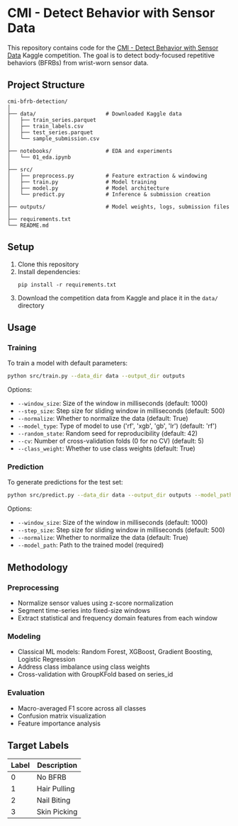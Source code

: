 # CMI - Detect Behavior with Sensor Data

This repository contains code for the [CMI - Detect Behavior with Sensor Data](https://www.kaggle.com/competitions/cmi-detect-behavior-with-sensor-data) Kaggle competition. The goal is to detect body-focused repetitive behaviors (BFRBs) from wrist-worn sensor data.

## Project Structure

```
cmi-bfrb-detection/
│
├── data/                      # Downloaded Kaggle data
│   ├── train_series.parquet
│   ├── train_labels.csv
│   ├── test_series.parquet
│   └── sample_submission.csv
│
├── notebooks/                 # EDA and experiments
│   └── 01_eda.ipynb
│
├── src/
│   ├── preprocess.py          # Feature extraction & windowing
│   ├── train.py               # Model training
│   ├── model.py               # Model architecture
│   └── predict.py             # Inference & submission creation
│
├── outputs/                   # Model weights, logs, submission files
│
├── requirements.txt
└── README.md
```

## Setup

1. Clone this repository
2. Install dependencies:
   ```
   pip install -r requirements.txt
   ```
3. Download the competition data from Kaggle and place it in the `data/` directory

## Usage

### Training

To train a model with default parameters:

```bash
python src/train.py --data_dir data --output_dir outputs
```

Options:
- `--window_size`: Size of the window in milliseconds (default: 1000)
- `--step_size`: Step size for sliding window in milliseconds (default: 500)
- `--normalize`: Whether to normalize the data (default: True)
- `--model_type`: Type of model to use ('rf', 'xgb', 'gb', 'lr') (default: 'rf')
- `--random_state`: Random seed for reproducibility (default: 42)
- `--cv`: Number of cross-validation folds (0 for no CV) (default: 5)
- `--class_weight`: Whether to use class weights (default: True)

### Prediction

To generate predictions for the test set:

```bash
python src/predict.py --data_dir data --output_dir outputs --model_path outputs/rf_model.pkl
```

Options:
- `--window_size`: Size of the window in milliseconds (default: 1000)
- `--step_size`: Step size for sliding window in milliseconds (default: 500)
- `--normalize`: Whether to normalize the data (default: True)
- `--model_path`: Path to the trained model (required)

## Methodology

### Preprocessing

- Normalize sensor values using z-score normalization
- Segment time-series into fixed-size windows
- Extract statistical and frequency domain features from each window

### Modeling

- Classical ML models: Random Forest, XGBoost, Gradient Boosting, Logistic Regression
- Address class imbalance using class weights
- Cross-validation with GroupKFold based on series_id

### Evaluation

- Macro-averaged F1 score across all classes
- Confusion matrix visualization
- Feature importance analysis

## Target Labels

| Label | Description                      |
|-------|----------------------------------|
| 0     | No BFRB                          |
| 1     | Hair Pulling                     |
| 2     | Nail Biting                      |
| 3     | Skin Picking                     |

